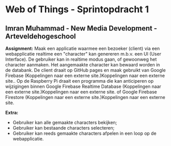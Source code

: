 # Web of Things - Sprintopdracht 1

## Imran Muhammad - New Media Development - Arteveldehogeschool


**Assignment:**
Maak een applicatie waarmee een bezoeker (client) via een webapplicatie realtime een "character" kan genereren m.b.v. een UI (User Interface). De gebruiker kan in realtime modus gaan, of gewoonweg het character aanmaken. Het aangemaakte character kan bewaard worden in de databank. De client draait op GitHub pages en maak gebruikt van Google Firebase (Koppelingen naar een externe site.)Koppelingen naar een externe site.. Op de Raspberry Pi draait een programma die kan anticiperen op wijzigingen binnen Google Firebase Realtime Database (Koppelingen naar een externe site.)Koppelingen naar een externe site. of Google Firebase Firestore (Koppelingen naar een externe site.)Koppelingen naar een externe site.

**Extra:**
- Gebruiker kan alle gemaakte characters bekijken;
- Gebruiker kan bestaande characters selecteren;
- Gebruiker kan reeds gemaakte characters afpelen in een loop op de webapplicatie.